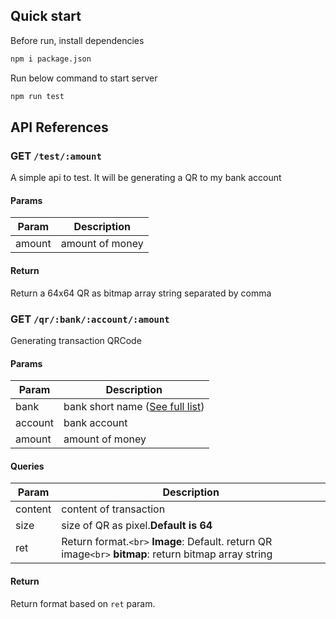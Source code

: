 ## Quick start

Before run, install dependencies

```bash
npm i package.json
```

Run below command to start server

```bash
npm run test
```

## API References

### GET `/test/:amount`

A simple api to test. It will be generating a QR to my bank account

#### Params

| Param  | Description     |
| ------ | --------------- |
| amount | amount of money |

#### Return

Return a 64x64 QR as bitmap array string separated by comma

### GET `/qr/:bank/:account/:amount`

Generating transaction QRCode

#### Params

| Param   | Description                                                    |
| ------- | -------------------------------------------------------------- |
| bank    | bank short name ([See full list](https://api.vietqr.io/v2/banks)) |
| account | bank account                                                   |
| amount  | amount of money                                                |

#### Queries

| Param   | Description                                                                                                           |
| ------- | --------------------------------------------------------------------------------------------------------------------- |
| content | content of transaction                                                                                                |
| size    | size of QR as pixel.**Default is 64**                                                                           |
| ret     | Return format.`<br>` **Image**: Default. return QR image`<br>` **bitmap**: return bitmap array string |

#### Return

Return format based on `ret` param.
